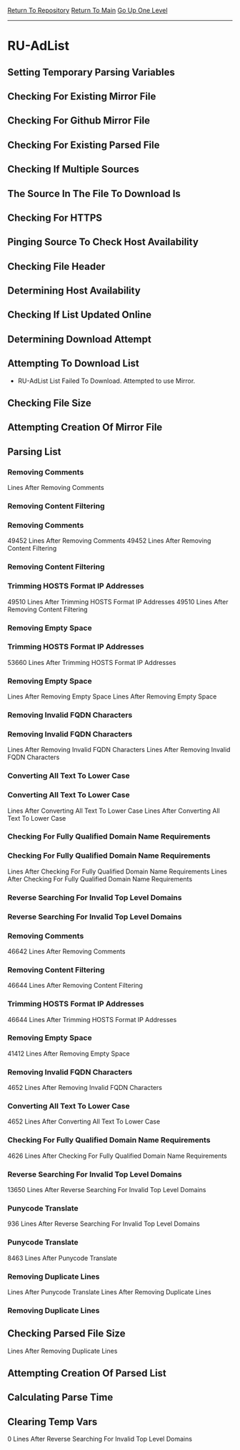 [Return To Repository](https://github.com/DigitalWarrior/piholeparser/)
[Return To Main](https://github.com/DigitalWarrior/piholeparser/blob/master/RecentRunLogs/Mainlog.md)
[Go Up One Level](https://github.com/DigitalWarrior/piholeparser/blob/master/RecentRunLogs/TopLevelScripts/30-Processing-External-Blacklists.md)
____________________________________
# RU-AdList
## Setting Temporary Parsing Variables
## Checking For Existing Mirror File
## Checking For Github Mirror File
## Checking For Existing Parsed File
## Checking If Multiple Sources
## The Source In The File To Download Is
## Checking For HTTPS
## Pinging Source To Check Host Availability
## Checking File Header
## Determining Host Availability
## Checking If List Updated Online
## Determining Download Attempt
## Attempting To Download List
* RU-AdList List Failed To Download. Attempted to use Mirror. 
## Checking File Size
## Attempting Creation Of Mirror File
## Parsing List
### Removing Comments
 Lines After Removing Comments
### Removing Content Filtering
### Removing Comments
49452 Lines After Removing Comments
49452 Lines After Removing Content Filtering
### Removing Content Filtering
### Trimming HOSTS Format IP Addresses
49510 Lines After Trimming HOSTS Format IP Addresses
49510 Lines After Removing Content Filtering
### Removing Empty Space
### Trimming HOSTS Format IP Addresses
53660 Lines After Trimming HOSTS Format IP Addresses
### Removing Empty Space
 Lines After Removing Empty Space
 Lines After Removing Empty Space
### Removing Invalid FQDN Characters
### Removing Invalid FQDN Characters
 Lines After Removing Invalid FQDN Characters
 Lines After Removing Invalid FQDN Characters
### Converting All Text To Lower Case
### Converting All Text To Lower Case
 Lines After Converting All Text To Lower Case
 Lines After Converting All Text To Lower Case
### Checking For Fully Qualified Domain Name Requirements
### Checking For Fully Qualified Domain Name Requirements
 Lines After Checking For Fully Qualified Domain Name Requirements
 Lines After Checking For Fully Qualified Domain Name Requirements
### Reverse Searching For Invalid Top Level Domains
### Reverse Searching For Invalid Top Level Domains
### Removing Comments
46642 Lines After Removing Comments
### Removing Content Filtering
46644 Lines After Removing Content Filtering
### Trimming HOSTS Format IP Addresses
46644 Lines After Trimming HOSTS Format IP Addresses
### Removing Empty Space
41412 Lines After Removing Empty Space
### Removing Invalid FQDN Characters
4652 Lines After Removing Invalid FQDN Characters
### Converting All Text To Lower Case
4652 Lines After Converting All Text To Lower Case
### Checking For Fully Qualified Domain Name Requirements
4626 Lines After Checking For Fully Qualified Domain Name Requirements
### Reverse Searching For Invalid Top Level Domains
13650 Lines After Reverse Searching For Invalid Top Level Domains
### Punycode Translate
936 Lines After Reverse Searching For Invalid Top Level Domains
### Punycode Translate
8463 Lines After Punycode Translate
### Removing Duplicate Lines
 Lines After Punycode Translate
 Lines After Removing Duplicate Lines
### Removing Duplicate Lines
## Checking Parsed File Size
 Lines After Removing Duplicate Lines
## Attempting Creation Of Parsed List
## Calculating Parse Time
## Clearing Temp Vars
0 Lines After Reverse Searching For Invalid Top Level Domains

